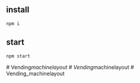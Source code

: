 ## install 
```sh
npm i
```
## start
```sh
npm start
```
#   V e n d i n g _ m a c h i n e l a y o u t  
 #   V e n d i n g _ m a c h i n e l a y o u t  
 #   V e n d i n g _ m a c h i n e l a y o u t  
 